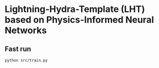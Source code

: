 # Lightning-Hydra-Template (LHT) based on Physics-Informed Neural Networks

## Fast run

```bash
python src/train.py
```